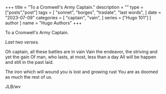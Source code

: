 +++
title = "To a Cromwell's Army Captain."
description = ""
type = ["posts","post"]
tags = [
    "sonnet",
    "borges",
    "traslate",
    "last words",
       ]
date = "2023-07-09"
categories = [
    "captain",
    "vain",
]
series = ["Hugo 101"]
[ author ]
  name = "Hugo Authors"
+++

To a Cromwell's Army Captain.

_Last two verses._


Oh captain, all these battles are in vain
Vain the endeavor, the striving and yet the gain
Of man, who lasts, at most, less than a day
All will be happen and still in the past laid.

The iron which will wound you is lost and growing rust
You are as doomed as much the rest of us.


JLB/wv
